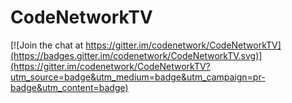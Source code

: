 # CodeNetworkTV

[![Join the chat at https://gitter.im/codenetwork/CodeNetworkTV](https://badges.gitter.im/codenetwork/CodeNetworkTV.svg)](https://gitter.im/codenetwork/CodeNetworkTV?utm_source=badge&utm_medium=badge&utm_campaign=pr-badge&utm_content=badge)
